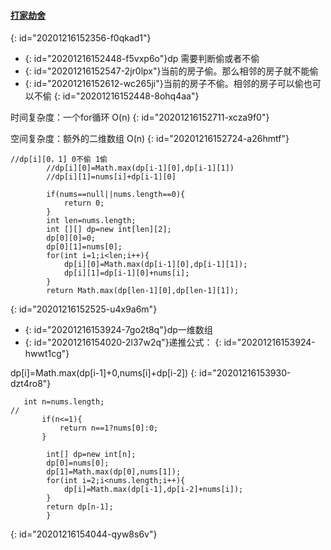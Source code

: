 #### [打家劫舍](https://leetcode-cn.com/problems/house-robber/)
{: id="20201216152356-f0qkad1"}

* {: id="20201216152448-f5vxp6o"}dp 需要判断偷或者不偷
* {: id="20201216152547-2jr0lpx"}当前的房子偷。那么相邻的房子就不能偷
* {: id="20201216152612-wc265ji"}当前的房子不偷。相邻的房子可以偷也可以不偷
{: id="20201216152448-8ohq4aa"}

时间复杂度：一个for循环 O(n)
{: id="20201216152711-xcza9f0"}

空间复杂度：额外的二维数组 O(n)
{: id="20201216152724-a26hmtf"}

```
//dp[i][0，1] 0不偷 1偷
        //dp[i][0]=Math.max(dp[i-1][0],dp[i-1][1])
        //dp[i][1]=nums[i]+dp[i-1][0]

        if(nums==null||nums.length==0){
            return 0;
        }
        int len=nums.length;
        int [][] dp=new int[len][2];
        dp[0][0]=0;
        dp[0][1]=nums[0];
        for(int i=1;i<len;i++){
            dp[i][0]=Math.max(dp[i-1][0],dp[i-1][1]);
            dp[i][1]=dp[i-1][0]+nums[i];
        }
        return Math.max(dp[len-1][0],dp[len-1][1]);
```
{: id="20201216152525-u4x9a6m"}

* {: id="20201216153924-7go2t8q"}dp一维数组
* {: id="20201216154020-2l37w2q"}递推公式：
{: id="20201216153924-hwwt1cg"}

dp[i]=Math.max(dp[i-1]+0,nums[i]+dp[i-2])
{: id="20201216153930-dzt4ro8"}

```
   int n=nums.length;
//
       if(n<=1){
           return n==1?nums[0]:0;
       }

        int[] dp=new int[n];
        dp[0]=nums[0];
        dp[1]=Math.max(dp[0],nums[1]);
        for(int i=2;i<nums.length;i++){
            dp[i]=Math.max(dp[i-1],dp[i-2]+nums[i]);
        }
        return dp[n-1];
        }
```
{: id="20201216154044-qyw8s6v"}
